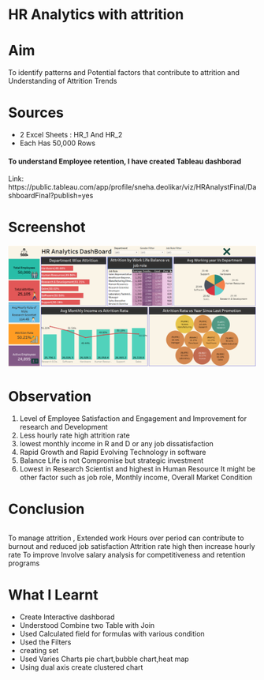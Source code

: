 # HR Analytics with attrition

<h1>Aim</h1>To identify patterns and Potential factors that contribute to attrition and Understanding of Attrition Trends

<h1>Sources</h1>

<ul>
  <li>2 Excel Sheets : HR_1 And HR_2</li>
<li>Each Has 50,000  Rows</li>
</ul>

<h4>To understand Employee retention, I have created Tableau dashborad</h4>
Link: https://public.tableau.com/app/profile/sneha.deolikar/viz/HRAnalystFinal/DashboardFinal?publish=yes
<h1>Screenshot</h1>
<img src="Dashboard.png">

<h1>Observation</h1>
<ol><li> Level of Employee Satisfaction and Engagement and Improvement for research and Development</li>
<li> Less hourly rate high attrition rate</li>
<li> lowest monthly income in R and D or any job dissatisfaction</li>
<li> Rapid Growth  and Rapid Evolving Technology in software</li>
<li> Balance Life is not Compromise but strategic investment</li>
<li> Lowest in Research Scientist and highest in Human Resource
It might be other factor such as job role, Monthly income, Overall Market Condition</li></ol>

<h1>Conclusion</h1>
<pre></pre>To manage attrition , Extended work Hours over period can contribute to burnout and reduced job satisfaction
Attrition rate high then increase hourly rate 
To improve Involve salary analysis for competitiveness and retention programs</pre>

<h1>What I Learnt</h1>
<ul>
  <li>Create Interactive dashborad</li>
  <li>Understood Combine two Table with Join</li>
  <li>Used Calculated field for formulas with various condition</li>
  <li>Used the Filters</li>
  <li>creating set</li>
  <li>Used Varies Charts pie chart,bubble chart,heat map</li>
  <li>Using dual axis create clustered chart</li>
</ul>





